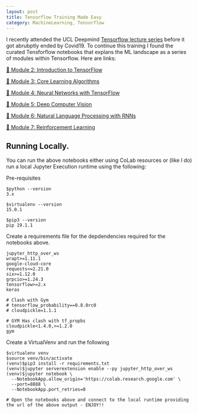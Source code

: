 ```yaml
---
layout: post
title: Tensorflow Training Made Easy
category: MachineLearning, Tensorflow
---
```


I recently attended the UCL Deepmind [Tensorflow lecture series](http://www.csml.ucl.ac.uk/events/lunch_talks) before it got abrubptly ended by Covid19.  To continue this training I found the curated Tensforflow notebooks that explans the ML landscape as a series of modules within Tensorflow.  Here are links:

[📕 Module 2: Introduction to TensorFlow](https://colab.research.google.com/drive/1F_EWVKa8rbMXi3_fG0w7AtcscFq7Hi7B#forceEdit=true&sandboxMode=true)

[📗 Module 3: Core Learning Algorithms](https://colab.research.google.com/drive/15Cyy2H7nT40sGR7TBN5wBvgTd57mVKay#forceEdit=true&sandboxMode=true)

[📘 Module 4: Neural Networks with TensorFlow](https://colab.research.google.com/drive/1m2cg3D1x3j5vrFc-Cu0gMvc48gWyCOuG#forceEdit=true&sandboxMode=true)

[📙 Module 5: Deep Computer Vision](https://colab.research.google.com/drive/1ZZXnCjFEOkp_KdNcNabd14yok0BAIuwS#forceEdit=true&sandboxMode=true)

[📔 Module 6: Natural Language Processing with RNNs](https://colab.research.google.com/drive/1ysEKrw_LE2jMndo1snrZUh5w87LQsCxk#forceEdit=true&sandboxMode=true)

[📒 Module 7: Reinforcement Learning](https://colab.research.google.com/drive/1IlrlS3bB8t1Gd5Pogol4MIwUxlAjhWOQ#forceEdit=true&sandboxMode=true)

## Running Locally.

You can run the above notebooks either using CoLab resources or (like I do) run a local Jupyter Execution runtime using the following:

Pre-requisites
```
$python --version
3.x

$virtualenv --version
15.0.1

$pip3 --version
pip 19.1.1
```

Create a requirements file for the depdendencies required for the notebooks above.

```
jupyter_http_over_ws
wrapt>=1.11.1
google-cloud-core
requests<=2.21.0
six>=1.12.0
grpcio>=1.24.3
tensorflow>=2.x
keras

# Clash with Gym
# tensorflow_probability==0.8.0rc0
# cloudpickle=1.1.1

# GYM Has clash with tf_propbs
cloudpickle<1.4.0,>=1.2.0
gym

```

Create a VirtualVenv and run the following

```
$virtualenv venv
$source venv/bin/activate
(venv)$pip3 install -r requirements.txt
(venv)$jupyter serverextension enable --py jupyter_http_over_ws
(venv)$jupyter notebook \
  --NotebookApp.allow_origin='https://colab.research.google.com' \
  --port=8888 \
  --NotebookApp.port_retries=0

# Open the notebooks above and connect to the local runtime providing the url of the above output - ENJOY!!

```




